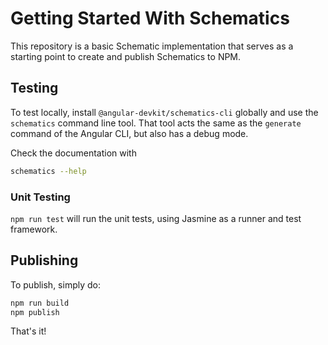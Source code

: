 # Getting Started With Schematics

This repository is a basic Schematic implementation that serves as a starting point to create and publish Schematics to NPM.

## Testing

To test locally, install `@angular-devkit/schematics-cli` globally and use the `schematics` command line tool. That tool acts the same as the `generate` command of the Angular CLI, but also has a debug mode.

Check the documentation with

```sh
schematics --help
```

### Unit Testing

`npm run test` will run the unit tests, using Jasmine as a runner and test framework.

## Publishing

To publish, simply do:

```sh
npm run build
npm publish
```

That's it!
